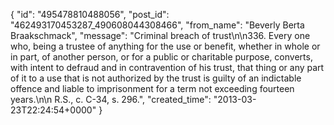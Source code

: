  {
   "id": "495478810488056",
   "post_id": "462493170453287_490608044308466",
   "from_name": "Beverly Berta Braakschmack",
   "message": "Criminal breach of trust\n\n336. Every one who, being a trustee of anything for the use or benefit, whether in whole or in part, of another person, or for a public or charitable purpose, converts, with intent to defraud and in contravention of his trust, that thing or any part of it to a use that is not authorized by the trust is guilty of an indictable offence and liable to imprisonment for a term not exceeding fourteen years.\n\n    R.S., c. C-34, s. 296.",
   "created_time": "2013-03-23T22:24:54+0000"
 }
